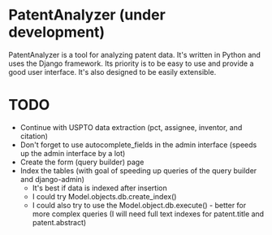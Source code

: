 # PatentAnalyzer (under development)

PatentAnalyzer is a tool for analyzing patent data. It's written in Python and uses the Django framework. Its priority is to be easy to use and provide a good user interface. It's also designed to be easily extensible. 

# TODO
* Continue with USPTO data extraction (pct, assignee, inventor, and citation)
* Don't forget to use autocomplete_fields in the admin interface (speeds up the admin interface by a lot)
* Create the form (query builder) page
* Index the tables (with goal of speeding up queries of the query builder and django-admin)
    - It's best if data is indexed after insertion
    - I could try Model.objects.db.create_index()
    - I could also try to use the Model.object.db.execute() - better for more complex queries (I will need full text indexes for patent.title and patent.abstract)
    